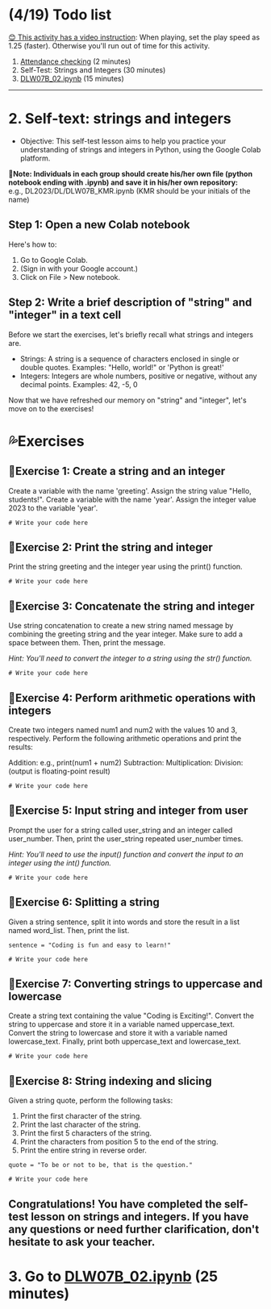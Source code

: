# (4/19) Todo list

[😊 This activity has a video instruction](): When playing, set the play speed as 1.25 (faster). Otherwise you'll run out of time for this activity.

1. [Attendance checking](https://docs.google.com/forms/d/e/1FAIpQLSdRWMlvSV5OmM_4vMIs5tt55uo9ZCCav-ZDcDO838zmgNR9QA/viewform) (2 minutes)
2. Self-Test: Strings and Integers (30 minutes)
3. [DLW07B_02.ipynb](https://github.com/MK316/Spring2023/blob/main/DL/DLW07_PBL02.ipynb) (15 minutes)

---
# 2. Self-text: strings and integers

+ Objective: This self-test lesson aims to help you practice your understanding of strings and integers in Python, using the Google Colab platform.

**📌Note: Individuals in each group should create his/her own file (python notebook ending with .ipynb) and save it in his/her own repository:**  
e.g., DL2023/DL/DLW07B_KMR.ipynb (KMR should be your initials of the name)


## Step 1: Open a new Colab notebook

Here's how to:  
1. Go to Google Colab.
2. (Sign in with your Google account.)
3. Click on File > New notebook.

## Step 2: Write a brief description of "string" and "integer" in a text cell

Before we start the exercises, let's briefly recall what strings and integers are.

+ Strings: A string is a sequence of characters enclosed in single or double quotes. Examples: "Hello, world!" or 'Python is great!'
+ Integers: Integers are whole numbers, positive or negative, without any decimal points. Examples: 42, -5, 0

Now that we have refreshed our memory on "string" and "integer", let's move on to the exercises!

# 💦Exercises

## 📙Exercise 1: Create a string and an integer

Create a variable with the name 'greeting'. Assign the string value "Hello, students!".
Create a variable with the name 'year'. Assign the integer value 2023 to the variable 'year'.

```
# Write your code here
```
## 📙Exercise 2: Print the string and integer
Print the string greeting and the integer year using the print() function.

```
# Write your code here
```
## 📙Exercise 3: Concatenate the string and integer
Use string concatenation to create a new string named message by combining the greeting string and the year integer. Make sure to add a space between them. Then, print the message.

_Hint: You'll need to convert the integer to a string using the str() function._

```
# Write your code here
```
## 📙Exercise 4: Perform arithmetic operations with integers

Create two integers named num1 and num2 with the values 10 and 3, respectively. Perform the following arithmetic operations and print the results:

Addition: e.g., print(num1 + num2)
Subtraction:
Multiplication: 
Division: (output is floating-point result)

```
# Write your code here
```
## 📙Exercise 5: Input string and integer from user
Prompt the user for a string called user_string and an integer called user_number. Then, print the user_string repeated user_number times.

_Hint: You'll need to use the input() function and convert the input to an integer using the int() function._
```
# Write your code here
```

## 📙Exercise 6: Splitting a string
Given a string sentence, split it into words and store the result in a list named word_list. Then, print the list.
```
sentence = "Coding is fun and easy to learn!"

# Write your code here
```
## 📙Exercise 7: Converting strings to uppercase and lowercase
Create a string text containing the value "Coding is Exciting!". Convert the string to uppercase and store it in a variable named uppercase_text. Convert the string to lowercase and store it with a variable named lowercase_text. Finally, print both uppercase_text and lowercase_text.

```
# Write your code here
```
## 📙Exercise 8:  String indexing and slicing
Given a string quote, perform the following tasks:

1. Print the first character of the string.
2. Print the last character of the string.
3. Print the first 5 characters of the string.
4. Print the characters from position 5 to the end of the string.
5. Print the entire string in reverse order.

```
quote = "To be or not to be, that is the question."

# Write your code here
```
Congratulations! You have completed the self-test lesson on strings and integers. If you have any questions or need further clarification, don't hesitate to ask your teacher.
---
# 3. Go to [DLW07B_02.ipynb](https://github.com/MK316/Spring2023/blob/main/DL/DLW07_PBL02.ipynb) (25 minutes)
